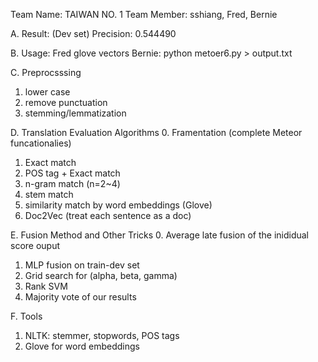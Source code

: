 Team Name: TAIWAN NO. 1 
Team Member: sshiang, Fred, Bernie

A. Result: (Dev set)
Precision: 0.544490

B. Usage:
Fred
glove vectors
Bernie:
python metoer6.py > output.txt

C. Preprocsssing
1. lower case
2. remove punctuation
3. stemming/lemmatization

D. Translation Evaluation Algorithms
0. Framentation (complete Meteor funcationalies)
1. Exact match
2. POS tag + Exact match
3. n-gram match (n=2~4)
4. stem match
5. similarity match by word embeddings (Glove)
6. Doc2Vec (treat each sentence as a doc)

E. Fusion Method and Other Tricks
0. Average late fusion of the inididual score ouput
1. MLP fusion on train-dev set
2. Grid search for (alpha, beta, gamma)
3. Rank SVM
4. Majority vote of our results

F. Tools
1. NLTK: stemmer, stopwords, POS tags
2. Glove for word embeddings

